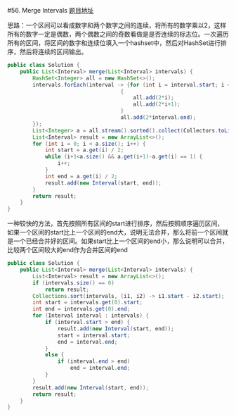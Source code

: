 #56. Merge Intervals
[题目地址](https://leetcode.com/problems/merge-intervals/)

思路：一个区间可以看成数字和两个数字之间的连续，将所有的数字乘以2，这样所有的数字一定是偶数，两个偶数之间的奇数看做是是否连续的标志位。一次遍历所有的区间，将区间的数字和连续位填入一个hashset中，然后对HashSet进行排序，然后将连续的区间输出。
```java
public class Solution {
    public List<Interval> merge(List<Interval> intervals) {
        HashSet<Integer> all = new HashSet<>();
        intervals.forEach(interval -> {for (int i = interval.start; i < interval.end; i++)
                                    {
                                        all.add(2*i);
                                        all.add(2*i+1);
                                    }
                                    all.add(2*interval.end);
        });
        List<Integer> a = all.stream().sorted().collect(Collectors.toList());
        List<Interval> result = new ArrayList<>();
        for (int i = 0; i < a.size(); i++) {
            int start = a.get(i) / 2;
            while (i+1<a.size() && a.get(i+1)-a.get(i) == 1) {
                i++;
            }
            int end = a.get(i) / 2;
            result.add(new Interval(start, end));
        }
        return result;
    }
}
```
一种较快的方法，首先按照所有区间的start进行排序，然后按照顺序遍历区间，如果一个区间的start比上一个区间的end大，说明无法合并，那么将前一个区间就是一个已经合并好的区间。如果start比上一个区间的end小，那么说明可以合并，比较两个区间较大的end作为合并区间的end
```java
public class Solution {
    public List<Interval> merge(List<Interval> intervals) {
        List<Interval> result = new ArrayList<>();
        if (intervals.size() == 0)
            return result;
        Collections.sort(intervals, (i1, i2) -> i1.start - i2.start);
        int start = intervals.get(0).start;
        int end = intervals.get(0).end;
        for (Interval interval : intervals) {
            if (interval.start > end) {
                result.add(new Interval(start, end));
                start = interval.start;
                end = interval.end;
            }
            else {
                if (interval.end > end)
                    end = interval.end;
            }
        }
        result.add(new Interval(start, end));
        return result;
    }
}
```
